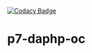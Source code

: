[![Codacy Badge](https://app.codacy.com/project/badge/Grade/e59616c3cafc4b7fb6aa5ab76a4cd642)](https://www.codacy.com/manual/Fr0x13/p7-daphp-oc/dashboard?utm_source=github.com&utm_medium=referral&utm_content=friexo/p7-daphp-oc&utm_campaign=Badge_Grade)

# **p7-daphp-oc**
